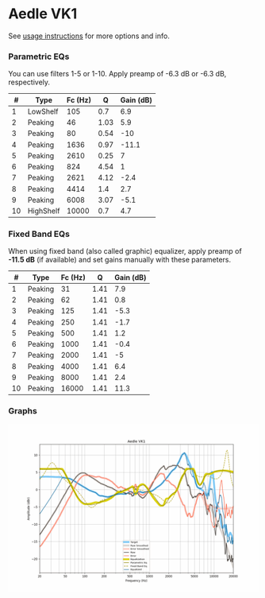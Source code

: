 # Aedle VK1
See [usage instructions](https://github.com/jaakkopasanen/AutoEq#usage) for more options and info.

### Parametric EQs
You can use filters 1-5 or 1-10. Apply preamp of -6.3 dB or -6.3 dB, respectively.

|   # | Type      |   Fc (Hz) |    Q |   Gain (dB) |
|-----|-----------|-----------|------|-------------|
|   1 | LowShelf  |       105 | 0.7  |         6.9 |
|   2 | Peaking   |        46 | 1.03 |         5.9 |
|   3 | Peaking   |        80 | 0.54 |       -10   |
|   4 | Peaking   |      1636 | 0.97 |       -11.1 |
|   5 | Peaking   |      2610 | 0.25 |         7   |
|   6 | Peaking   |       824 | 4.54 |         1   |
|   7 | Peaking   |      2621 | 4.12 |        -2.4 |
|   8 | Peaking   |      4414 | 1.4  |         2.7 |
|   9 | Peaking   |      6008 | 3.07 |        -5.1 |
|  10 | HighShelf |     10000 | 0.7  |         4.7 |

### Fixed Band EQs
When using fixed band (also called graphic) equalizer, apply preamp of **-11.5 dB** (if available) and set gains manually with these parameters.

|   # | Type    |   Fc (Hz) |    Q |   Gain (dB) |
|-----|---------|-----------|------|-------------|
|   1 | Peaking |        31 | 1.41 |         7.9 |
|   2 | Peaking |        62 | 1.41 |         0.8 |
|   3 | Peaking |       125 | 1.41 |        -5.3 |
|   4 | Peaking |       250 | 1.41 |        -1.7 |
|   5 | Peaking |       500 | 1.41 |         1.2 |
|   6 | Peaking |      1000 | 1.41 |        -0.4 |
|   7 | Peaking |      2000 | 1.41 |        -5   |
|   8 | Peaking |      4000 | 1.41 |         6.4 |
|   9 | Peaking |      8000 | 1.41 |         2.4 |
|  10 | Peaking |     16000 | 1.41 |        11.3 |

### Graphs
![](./Aedle%20VK1.png)
